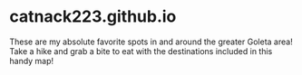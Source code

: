 # catnack223.github.io
These are my absolute favorite spots in and around the greater Goleta area! Take a hike and grab a bite to eat with the destinations included in this handy map!
